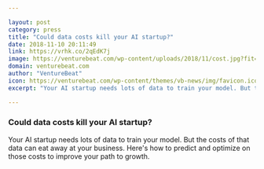 ```yaml
---

layout: post
category: press
title: "Could data costs kill your AI startup?"
date: 2018-11-10 20:11:49
link: https://vrhk.co/2qEdK7j
image: https://venturebeat.com/wp-content/uploads/2018/11/cost.jpg?fit=1000%2C640&strip=all
domain: venturebeat.com
author: "VentureBeat"
icon: https://venturebeat.com/wp-content/themes/vb-news/img/favicon.ico
excerpt: "Your AI startup needs lots of data to train your model. But the costs of that data can eat away at your business. Here's how to predict and optimize on those costs to improve your path to growth."

---
```


### Could data costs kill your AI startup?

Your AI startup needs lots of data to train your model. But the costs of that data can eat away at your business. Here's how to predict and optimize on those costs to improve your path to growth.